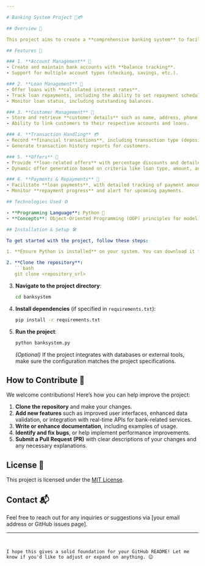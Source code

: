 ```yaml
---

# Banking System Project 🏦💳

## Overview 🌟

This project aims to create a **comprehensive banking system** to facilitate various operations such as managing customer accounts, offering loans, tracking repayments, processing transactions, and providing bank-related services. The system is built using **Python** and follows object-oriented programming principles to model essential banking entities like accounts, customers, loans, and transactions.

## Features 🔑

### 1. **Account Management** 💼
- Create and maintain bank accounts with **balance tracking**.
- Support for multiple account types (checking, savings, etc.).

### 2. **Loan Management** 💸
- Offer loans with **calculated interest rates**.
- Track loan repayments, including the ability to set repayment schedules and amounts.
- Monitor loan status, including outstanding balances.

### 3. **Customer Management** 👥
- Store and retrieve **customer details** such as name, address, phone number, and email.
- Ability to link customers to their respective accounts and loans.

### 4. **Transaction Handling** 💳
- Record **financial transactions**, including transaction type (deposit/withdrawal), amount, and date.
- Generate transaction history reports for customers.

### 5. **Offers** 🎁
- Provide **loan-related offers** with percentage discounts and detailed descriptions.
- Dynamic offer generation based on criteria like loan type, amount, and customer status.

### 6. **Payments & Repayments** 🧾
- Facilitate **loan payments**, with detailed tracking of payment amounts and dates.
- Monitor **repayment progress** and alert for upcoming payments.

## Technologies Used ⚙️

- **Programming Language**: Python 🐍
- **Concepts**: Object-Oriented Programming (OOP) principles for modeling banking entities.

## Installation & Setup 🛠️

To get started with the project, follow these steps:

1. **Ensure Python is installed** on your system. You can download it from [python.org](https://www.python.org/downloads/).

2. **Clone the repository**:
   ```bash
   git clone <repository_url>
   ```

3. **Navigate to the project directory**:
   ```bash
   cd banksystem
   ```

4. **Install dependencies** (if specified in `requirements.txt`):
   ```bash
   pip install -r requirements.txt
   ```

5. **Run the project**:
   ```bash
   python banksystem.py
   ```

   *(Optional)* If the project integrates with databases or external tools, make sure the configuration matches the project specifications.

## How to Contribute 🤝

We welcome contributions! Here’s how you can help improve the project:

1. **Clone the repository** and make your changes.
2. **Add new features** such as improved user interfaces, enhanced data validation, or integration with real-time APIs for bank-related services.
3. **Write or enhance documentation**, including examples of usage.
4. **Identify and fix bugs**, or help implement performance improvements.
5. **Submit a Pull Request (PR)** with clear descriptions of your changes and any necessary explanations.

## License 📄

This project is licensed under the [MIT License](LICENSE).

## Contact 📬

Feel free to reach out for any inquiries or suggestions via [your email address or GitHub issues page].

---
```


I hope this gives a solid foundation for your GitHub README! Let me know if you'd like to adjust or expand on anything. 😊
